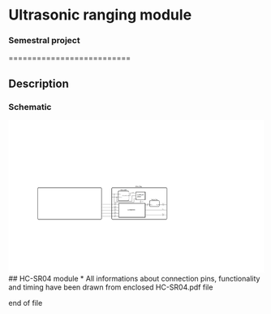 # Ultrasonic ranging module
### Semestral project
==========================
## Description

### Schematic
<img src="Images/schema.png" alt="Scheme" height="300"/> 
## HC-SR04 module
	* All informations about connection pins, functionality and timing 
	have been drawn from enclosed HC-SR04.pdf file
	
end of file
